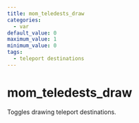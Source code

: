 ```yaml
---
title: mom_teledests_draw
categories:
  - var
default_value: 0
maximum_value: 1
minimum_value: 0
tags:
  - teleport destinations
---
```


# mom_teledests_draw

Toggles drawing teleport destinations.
